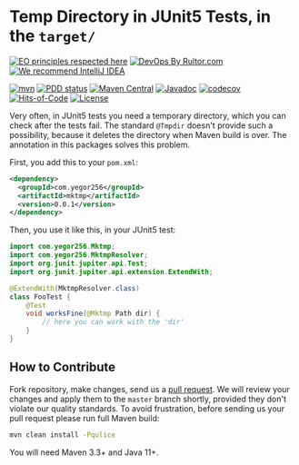 # Temp Directory in JUnit5 Tests, in the `target/`

[![EO principles respected here](https://www.elegantobjects.org/badge.svg)](https://www.elegantobjects.org)
[![DevOps By Rultor.com](http://www.rultor.com/b/yegor256/mktmp)](http://www.rultor.com/p/yegor256/mktmp)
[![We recommend IntelliJ IDEA](https://www.elegantobjects.org/intellij-idea.svg)](https://www.jetbrains.com/idea/)

[![mvn](https://github.com/yegor256/mktmp/actions/workflows/mvn.yml/badge.svg)](https://github.com/yegor256/mktmp/actions/workflows/mvn.yml)
[![PDD status](http://www.0pdd.com/svg?name=yegor256/mktmp)](http://www.0pdd.com/p?name=yegor256/mktmp)
[![Maven Central](https://img.shields.io/maven-central/v/com.yegor256/mktmp.svg)](https://maven-badges.herokuapp.com/maven-central/com.yegor256/mktmp)
[![Javadoc](http://www.javadoc.io/badge/com.yegor256/mktmp.svg)](http://www.javadoc.io/doc/com.yegor256/mktmp)
[![codecov](https://codecov.io/gh/yegor256/mktmp/branch/master/graph/badge.svg)](https://codecov.io/gh/yegor256/mktmp)
[![Hits-of-Code](https://hitsofcode.com/github/yegor256/mktmp)](https://hitsofcode.com/view/github/yegor256/mktmp)
[![License](https://img.shields.io/badge/license-MIT-green.svg)](https://github.com/yegor256/mktmp/blob/master/LICENSE.txt)

Very often, in JUnit5 tests you need a temporary directory,
which you can check after the tests fail. The standard
`@Tmpdir` doesn't provide such a possibility, because it
deletes the directory when Maven build is over. The annotation
in this packages solves this problem.

First, you add this to your `pom.xml`:

```xml
<dependency>
  <groupId>com.yegor256</groupId>
  <artifactId>mktmp</artifactId>
  <version>0.0.1</version>
</dependency>
```

Then, you use it like this, in your JUnit5 test:

```java
import com.yegor256.Mktmp;
import com.yegor256.MktmpResolver;
import org.junit.jupiter.api.Test;
import org.junit.jupiter.api.extension.ExtendWith;

@ExtendWith(MktmpResolver.class)
class FooTest {
    @Test
    void worksFine(@Mktmp Path dir) {
        // here you can work with the 'dir'
    }
}
```

## How to Contribute

Fork repository, make changes, send us a
[pull request](https://www.yegor256.com/2014/04/15/github-guidelines.html).
We will review your changes and apply them to the `master` branch shortly,
provided they don't violate our quality standards. To avoid frustration,
before sending us your pull request please run full Maven build:

```bash
mvn clean install -Pqulice
```

You will need Maven 3.3+ and Java 11+.
